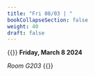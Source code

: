 ```yaml
---
title: "Fri 08/03 | "
bookCollapseSection: false
weight: 40
draft: false
---
```


{{<hint info>}}
**Friday, March 8 2024**

*Room G203*
{{</hint>}}
